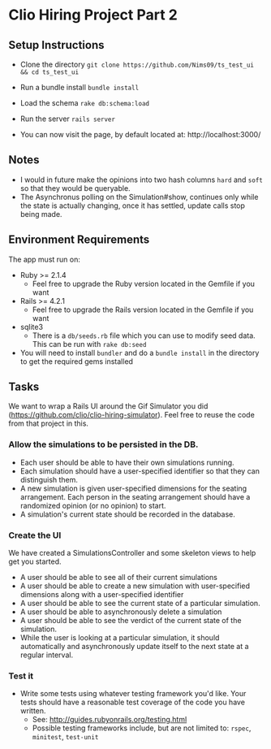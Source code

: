 # Clio Hiring Project Part 2

## Setup Instructions

- Clone the directory
  `git clone https://github.com/Nims09/ts_test_ui && cd ts_test_ui`

- Run a bundle install
  `bundle install`

- Load the schema
  `rake db:schema:load`

- Run the server
  `rails server`

- You can now visit the page, by default located at: http://localhost:3000/

## Notes 

- I would in future make the opinions into two hash columns `hard` and `soft` so that they would be queryable. 
- The Asynchronus polling on the Simulation#show, continues only while the state is actually changing, once it has settled, update calls stop being made.

## Environment Requirements

The app must run on:

- Ruby >= 2.1.4
  - Feel free to upgrade the Ruby version located in the Gemfile if you want
- Rails >= 4.2.1
  - Feel free to upgrade the Rails version located in the Gemfile if you want
- sqlite3
  - There is a `db/seeds.rb` file which you can use to modify seed data. This can be run with `rake db:seed`
- You will need to install `bundler` and do a `bundle install` in the directory to get the required gems installed

## Tasks

We want to wrap a Rails UI around the Gif Simulator you did (https://github.com/clio/clio-hiring-simulator). Feel free to reuse the code from that project in this. 

### Allow the simulations to be persisted in the DB. 

  * Each user should be able to have their own simulations running.
  * Each simulation should have a user-specified identifier so that they can distinguish them.
  * A new simulation is given user-specified dimensions for the seating arrangement. Each person in the seating arrangement should have a randomized opinion (or no opinion) to start.
  * A simulation's current state should be recorded in the database.

### Create the UI

We have created a SimulationsController and some skeleton views to help get you started. 

  * A user should be able to see all of their current simulations
  * A user should be able to create a new simulation with user-specified dimensions along with a user-specified identifier
  * A user should be able to see the current state of a particular simulation. 
  * A user should be able to asynchronously delete a simulation
  * A user should be able to see the verdict of the current state of the simulation.
  * While the user is looking at a particular simulation, it should automatically and asynchronously update itself to the next state at a regular interval. 

### Test it

  * Write some tests using whatever testing framework you'd like. Your tests should have a reasonable test coverage of the code you have written.  
    * See: http://guides.rubyonrails.org/testing.html
    * Possible testing frameworks include, but are not limited to: `rspec`, `minitest`, `test-unit` 
